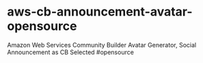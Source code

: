 # aws-cb-announcement-avatar-opensource
Amazon Web Services Community Builder Avatar Generator, Social Announcement as CB Selected #opensource 
